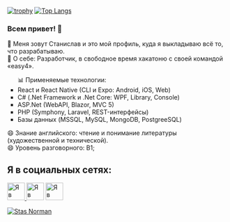 [![trophy](https://github-profile-trophy.vercel.app/?username=ryo-ma)](https://github.com/ryo-ma/github-profile-trophy)
[![Top Langs](https://github-readme-stats.vercel.app/api/top-langs/?username=anuraghazra&layout=compact)](https://github.com/anuraghazra/github-readme-stats)

### Всем привет! 👋

📌 Меня зовут Станислав и это мой профиль, куда я выкладываю всё то, что разрабатываю. <br/>
📌 О себе: Разработчик, в свободное время хакатоню с своей командой «easy4». 
<ul type="square">
📊 Применяемые технологии: 
      <li>React и React Native (CLI и Expo: Android, iOS, Web)</li> 
      <li>C# (.Net Framework и .Net Core: WPF, Library, Console)</li> 
      <li>ASP.Net (WebAPI, Blazor, MVC 5)</li> 
      <li>PHP (Symphony, Laravel, REST-интерфейсы)</li>
      <li>Базы данных (MSSQL, MySQL, MongoDB, PostgreeSQL)</li>
</ul>
😄 Знание английского: чтение и понимание литературы (художественной и технической). <br/>
😄 Уровень разговорного: B1;

<h2 style="width:100%; backgroundColor: #000;">Я в социальных сетях:</h2>
<a href='https://vk.com/dantejke' target='_blank'> <img alt="Я в ВКонтакте" src="https://upload.wikimedia.org/wikipedia/commons/thumb/2/21/VK.com-logo.svg/1024px-VK.com-logo.svg.png"  width="40" height="40"> </a>
<a href='https://www.instagram.com/stas_norman/' target='_blank'> <img alt="Я в Instagram" src="https://upload.wikimedia.org/wikipedia/commons/thumb/a/a5/Instagram_icon.png/2048px-Instagram_icon.png" width="40" height="40"></a>
<a target="_blank" href="https://www.youtube.com/channel/UCvclan-pHgz5LZ1ky_f1z1g?sub_confirmation=1"><img alt="Я в YouTube" src="https://upload.wikimedia.org/wikipedia/commons/thumb/e/e1/Logo_of_YouTube_%282015-2017%29.svg/1280px-Logo_of_YouTube_%282015-2017%29.svg.png" height="40" width="auto"></a><br/>

[![Stas Norman](https://img.youtube.com/vi/Wx0mAHcq8bY/0.jpg)](https://www.youtube.com/watch?v=Wx0mAHcq8bY)


